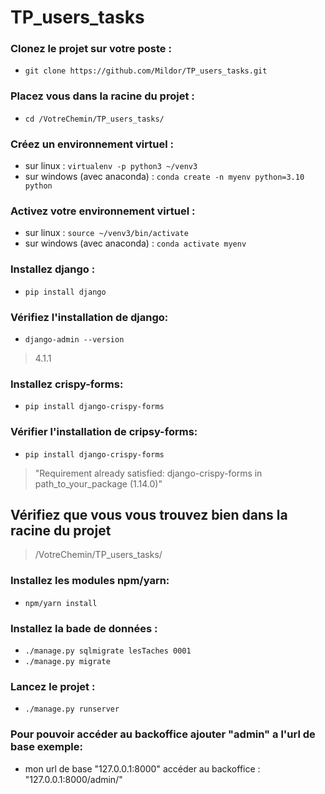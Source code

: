 # TP_users_tasks

### Clonez le projet sur votre poste :
- `git clone https://github.com/Mildor/TP_users_tasks.git`

### Placez vous dans la racine du projet :
- `cd /VotreChemin/TP_users_tasks/`

### Créez un environnement virtuel : 
- sur linux : `virtualenv -p python3 ~/venv3`
- sur windows (avec anaconda) : `conda create -n myenv python=3.10 python`

### Activez votre environnement virtuel :
- sur linux : `source ~/venv3/bin/activate`
- sur windows (avec anaconda) : `conda activate myenv`

### Installez django : 
- `pip install django`

### Vérifiez l'installation de django:
- `django-admin --version`
> 4.1.1

### Installez crispy-forms:
- `pip install django-crispy-forms`

### Vérifier l'installation de cripsy-forms:
- `pip install django-crispy-forms`
> "Requirement already satisfied: django-crispy-forms in path_to_your_package (1.14.0)"

## Vérifiez que vous vous trouvez bien dans la racine du projet
>/VotreChemin/TP_users_tasks/

### Installez les modules npm/yarn:
- `npm/yarn install`

### Installez la bade de données :
- `./manage.py sqlmigrate lesTaches 0001`
- `./manage.py migrate`

### Lancez le projet :
- `./manage.py runserver`


### Pour pouvoir accéder au backoffice ajouter "admin" a l'url de base exemple:
- mon url de base "127.0.0.1:8000" accéder au backoffice : "127.0.0.1:8000/admin/"